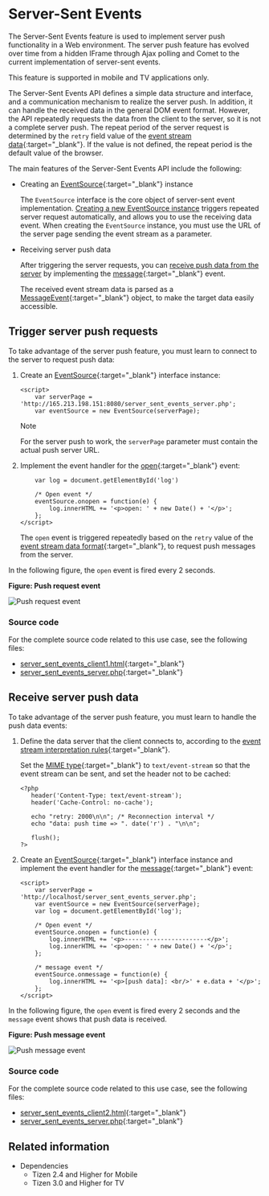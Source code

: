 # Server-Sent Events

The Server-Sent Events feature is used to implement server push functionality in a Web environment. The server push feature has evolved over time from a hidden IFrame through Ajax polling and Comet to the current implementation of server-sent events.

This feature is supported in mobile and TV applications only.

The Server-Sent Events API defines a simple data structure and interface, and a communication mechanism to realize the server push. In addition, it can handle the received data in the general DOM event format. However, the API repeatedly requests the data from the client to the server, so it is not a complete server push. The repeat period of the server request is determined by the `retry` field value of the [event stream data](https://html.spec.whatwg.org/multipage/server-sent-events.html#event-stream-interpretation){:target="_blank"}. If the value is not defined, the repeat period is the default value of the browser.

The main features of the Server-Sent Events API include the following:

- Creating an [EventSource](https://html.spec.whatwg.org/multipage/server-sent-events.html#the-eventsource-interface){:target="_blank"} instance

  The `EventSource` interface is the core object of server-sent event implementation. [Creating a new EventSource instance](#triggering-server-push-requests) triggers repeated server request automatically, and allows you to use the receiving data event. When creating the `EventSource` instance, you must use the URL of the server page sending the event stream as a parameter.

- Receiving server push data

  After triggering the server requests, you can [receive push data from the server](#receiving-server-push-data) by implementing the [message](https://html.spec.whatwg.org/multipage/images.html#images-processing-model){:target="_blank"} event.

  The received event stream data is parsed as a [MessageEvent](https://html.spec.whatwg.org/multipage/comms.html#the-messageevent-interface){:target="_blank"} object, to make the target data easily accessible.

## Trigger server push requests

To take advantage of the server push feature, you must learn to connect to the server to request push data:

1. Create an [EventSource](https://html.spec.whatwg.org/multipage/server-sent-events.html#the-eventsource-interface){:target="_blank"} interface instance:

   ```
   <script>
       var serverPage = 'http://165.213.198.151:8080/server_sent_events_server.php';
       var eventSource = new EventSource(serverPage);
   ```

   > [!NOTE]
   > For the server push to work, the `serverPage` parameter must contain the actual push server URL.

2. Implement the event handler for the [open](https://html.spec.whatwg.org/multipage/images.html#images-processing-model){:target="_blank"} event:

   ```
       var log = document.getElementById('log')

       /* Open event */
       eventSource.onopen = function(e) {
           log.innerHTML += '<p>open: ' + new Date() + '</p>';
       };
   </script>
   ```

   The `open` event is triggered repeatedly based on the `retry` value of the [event stream data format](https://html.spec.whatwg.org/multipage/server-sent-events.html#event-stream-interpretation){:target="_blank"}, to request push messages from the server.

In the following figure, the `open` event is fired every 2 seconds.

**Figure: Push request event**

![Push request event](./media/server-sent_request.png)

### Source code

For the complete source code related to this use case, see the following files:

- [server_sent_events_client1.html](http://download.tizen.org/misc/examples/w3c_html5/communication/server_sent_events){:target="_blank"}
- [server_sent_events_server.php](http://download.tizen.org/misc/examples/w3c_html5/communication/server_sent_events){:target="_blank"}

## Receive server push data

To take advantage of the server push feature, you must learn to handle the push data events:

1. Define the data server that the client connects to, according to the [event stream interpretation rules](https://html.spec.whatwg.org/multipage/server-sent-events.html#event-stream-interpretation){:target="_blank"}.

   Set the [MIME type](https://html.spec.whatwg.org/multipage/iana.html#iana){:target="_blank"} to `text/event-stream` so that the event stream can be sent, and set the header not to be cached:

   ```
   <?php
      header('Content-Type: text/event-stream');
      header('Cache-Control: no-cache');

      echo "retry: 2000\n\n"; /* Reconnection interval */
      echo "data: push time => ". date('r') . "\n\n";

      flush();
   ?>
   ```

2. Create an [EventSource](https://html.spec.whatwg.org/multipage/server-sent-events.html#the-eventsource-interface){:target="_blank"} interface instance and implement the event handler for the [message](https://html.spec.whatwg.org/multipage/images.html#images-processing-model){:target="_blank"} event:

   ```
   <script>
       var serverPage = 'http://localhost/server_sent_events_server.php';
       var eventSource = new EventSource(serverPage);
       var log = document.getElementById('log');

       /* Open event */
       eventSource.onopen = function(e) {
           log.innerHTML += '<p>-----------------------</p>';
           log.innerHTML += '<p>open: ' + new Date() + '</p>';
       };

       /* message event */
       eventSource.onmessage = function(e) {
           log.innerHTML += '<p>[push data]: <br/>' + e.data + '</p>';
       };
   </script>
   ```

In the following figure, the `open` event is fired every 2 seconds and the `message` event shows that push data is received.

**Figure: Push message event**

![Push message event](./media/server-sent_message.png)

### Source code

For the complete source code related to this use case, see the following files:

- [server_sent_events_client2.html](http://download.tizen.org/misc/examples/w3c_html5/communication/server_sent_events){:target="_blank"}
- [server_sent_events_server.php](http://download.tizen.org/misc/examples/w3c_html5/communication/server_sent_events){:target="_blank"}

## Related information
* Dependencies
  - Tizen 2.4 and Higher for Mobile
  - Tizen 3.0 and Higher for TV
